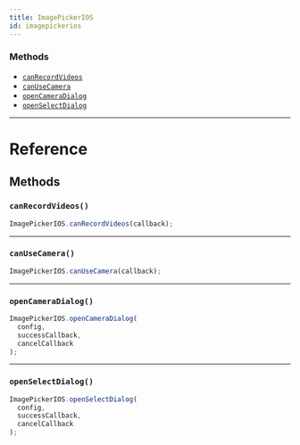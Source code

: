 ```yaml
---
title: ImagePickerIOS
id: imagepickerios
---
```


### Methods

- [`canRecordVideos`](imagepickerios.md#canrecordvideos)
- [`canUseCamera`](imagepickerios.md#canusecamera)
- [`openCameraDialog`](imagepickerios.md#opencameradialog)
- [`openSelectDialog`](imagepickerios.md#openselectdialog)

---

# Reference

## Methods

### `canRecordVideos()`

```jsx
ImagePickerIOS.canRecordVideos(callback);
```

---

### `canUseCamera()`

```jsx
ImagePickerIOS.canUseCamera(callback);
```

---

### `openCameraDialog()`

```jsx
ImagePickerIOS.openCameraDialog(
  config,
  successCallback,
  cancelCallback
);
```

---

### `openSelectDialog()`

```jsx
ImagePickerIOS.openSelectDialog(
  config,
  successCallback,
  cancelCallback
);
```
